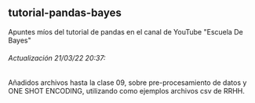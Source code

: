 ## tutorial-pandas-bayes
Apuntes míos del tutorial de pandas en el canal de YouTube "Escuela De Bayes"

###### Actualización 21/03/22 20:37:

Añadidos archivos hasta la clase 09, sobre pre-procesamiento de datos y ONE SHOT ENCODING, utilizando como ejemplos archivos csv de RRHH.
